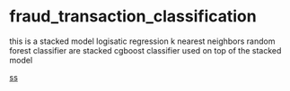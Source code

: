 # fraud_transaction_classification


this is a stacked model
logisatic regression
k nearest neighbors
random forest classifier are stacked
cgboost classifier used on top of the stacked model

[ss](files/d1.jpg)
